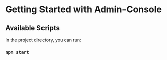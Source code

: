 # Getting Started with Admin-Console

## Available Scripts

In the project directory, you can run:

### `npm start`

